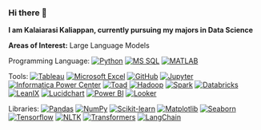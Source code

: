 ### Hi there 👋


**I am Kalaiarasi Kaliappan, currently pursuing my majors in Data Science**

**Areas of Interest:** Large Language Models

Programming Language: [![Python](https://img.shields.io/badge/Python-blue?style=flat&logo=python&logoColor=white)](https://www.python.org/)
[![MS SQL](https://img.shields.io/badge/MS%20SQL-red?style=flat&logo=microsoft-sql-server&logoColor=white)](https://www.microsoft.com/en-us/sql-server)
[![MATLAB](https://img.shields.io/badge/MATLAB-yellow?style=flat&logo=mathworks&logoColor=white)](https://www.mathworks.com/products/matlab.html)

Tools: [![Tableau](https://img.shields.io/badge/Tableau-green?style=flat&logo=tableau&logoColor=white)](https://www.tableau.com/)
[![Microsoft Excel](https://img.shields.io/badge/Microsoft%20Excel-blue?style=flat&logo=microsoft-excel&logoColor=white)](https://www.microsoft.com/en-us/microsoft-365/excel)
[![GitHub](https://img.shields.io/badge/GitHub-lightgrey?style=flat&logo=github&logoColor=white)](https://github.com/)
[![Jupyter](https://img.shields.io/badge/Jupyter-orange?style=flat&logo=jupyter&logoColor=white)](https://jupyter.org/)
[![Informatica Power Center](https://img.shields.io/badge/Informatica%20Power%20Center-purple?style=flat&logo=informatica&logoColor=white)](https://www.informatica.com/products/data-integration/powercenter.html)
[![Toad](https://img.shields.io/badge/Toad-brightgreen?style=flat&logo=toad&logoColor=white)](https://www.quest.com/toad/)
[![Hadoop](https://img.shields.io/badge/Hadoop-yellow?style=flat&logo=apache-hadoop&logoColor=white)](https://hadoop.apache.org/)
[![Spark](https://img.shields.io/badge/Spark-orange?style=flat&logo=apache-spark&logoColor=white)](https://spark.apache.org/)
[![Databricks](https://img.shields.io/badge/Databricks-blue?style=flat&logo=databricks&logoColor=white)](https://databricks.com/)
[![LeanIX](https://img.shields.io/badge/LeanIX-lightgrey?style=flat&logo=leanix&logoColor=white)](https://www.leanix.net/)
[![Lucidchart](https://img.shields.io/badge/Lucidchart-blueviolet?style=flat&logo=lucidchart&logoColor=white)](https://www.lucidchart.com/)
[![Power BI](https://img.shields.io/badge/Power%20BI-orange?style=flat&logo=power-bi&logoColor=white)](https://powerbi.microsoft.com/)
[![Looker](https://img.shields.io/badge/Looker-ff69b4?style=flat&logo=looker&logoColor=white)](https://looker.com/)

Libraries: [![Pandas](https://img.shields.io/badge/Pandas-blue?style=flat&logo=pandas&logoColor=white)](https://pandas.pydata.org/)
[![NumPy](https://img.shields.io/badge/NumPy-blue?style=flat&logo=numpy&logoColor=white)](https://numpy.org/)
[![Scikit-learn](https://img.shields.io/badge/Scikit%20learn-blue?style=flat&logo=scikit-learn&logoColor=white)](https://scikit-learn.org/)
[![Matplotlib](https://img.shields.io/badge/Matplotlib-blue?style=flat&logo=matplotlib&logoColor=white)](https://matplotlib.org/)
[![Seaborn](https://img.shields.io/badge/Seaborn-blue?style=flat&logo=seaborn&logoColor=white)](https://seaborn.pydata.org/)
[![Tensorflow](https://img.shields.io/badge/Tensorflow-orange?style=flat&logo=tensorflow&logoColor=white)](https://www.tensorflow.org/)
[![NLTK](https://img.shields.io/badge/NLTK-green?style=flat&logo=nltk&logoColor=white)](https://www.nltk.org/)
[![Transformers](https://img.shields.io/badge/Transformers-blue?style=flat&logo=hugging%20face&logoColor=white)](https://huggingface.co/transformers/)
[![LangChain](https://img.shields.io/badge/LangChain-Documentation-blue?style=flat&logo=python&logoColor=white)](https://python.langchain.com/docs/get_started/introduction)
